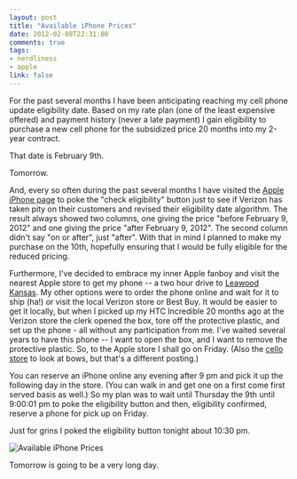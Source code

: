 ```yaml
---
layout: post
title: "Available iPhone Prices"
date: 2012-02-08T22:31:00
comments: true
tags:
- nerdliness
- apple
link: false
---
```

For the past several months I have been anticipating reaching my cell phone update eligibility date. Based on my rate plan (one of the least expensive offered) and payment history (never a late payment) I gain eligibility to purchase a new cell phone for the subsidized price 20 months into my 2-year contract. 

That date is February 9th.

Tomorrow.

And, every so often during the past several months I have visited the [Apple iPhone page](http://www.apple.com/retail/iphone/ "Apple iPhone") to poke the "check eligibility" button just to see if Verizon has taken pity on their customers and revised their eligibility date algorithm. The result always showed two columns, one giving the price "before February 9, 2012" and one giving the price "after February 9, 2012". The second column didn't say "on or after", just "after". With that in mind I planned to make my purchase on the 10th, hopefully ensuring that I would be fully eligible for the reduced pricing. 

Furthermore, I've decided to embrace my inner Apple fanboy and visit the nearest Apple store to get my phone -- a two hour drive to [Leawood Kansas](http://www.apple.com/retail/leawood/ "Apple Store Leawood"). My other options were to order the phone online and wait for it to ship (ha!) or visit the local Verizon store or Best Buy. It would be easier to get it locally, but when I picked up my HTC Incredible 20 months ago at the Verizon store the clerk opened the box, tore off the protective plastic, and set up the phone - all without any participation from me. I've waited several years to have this phone -- I want to open the box, and I want to remove the protective plastic. So, to the Apple store I shall go on Friday. (Also the [cello store](http://www.kcstrings.com/ "KC Strings") to look at bows, but that's a different posting.)

You can reserve an iPhone online any evening after 9 pm and pick it up the following day in the store. (You can walk in and get one on a first come first served basis as well.) So my plan was to wait until Thursday the 9th until 9:00:01 pm to poke the eligibility button and then, eligibility confirmed, reserve a phone for pick up on Friday.

Just for grins I poked the eligibility button tonight about 10:30 pm. 

![Available iPhone Prices](https://zanshin.net/images/AvailableiPhonePrices.png) 

Tomorrow is going to be a very long day.
